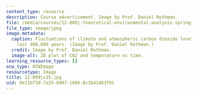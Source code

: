 ```yaml
---
content_type: resource
description: Course advertisement. Image by Prof. Daniel Rothman.
file: /media/courses/12-009j-theoretical-environmental-analysis-spring-2015/9e11b73d7a358907166b8c1b41463f01_12-009js15.jpg
file_type: image/jpeg
image_metadata:
  caption: Fluctuations of climate and atmospheric carbon dioxide levels over the
    last 400,000 years. (Image by Prof. Daniel Rothman.)
  credit: Image by Prof. Daniel Rothman.
  image-alt: 2D plot of CO2 and temperature vs time.
learning_resource_types: []
ocw_type: OCWImage
resourcetype: Image
title: 12-009js15.jpg
uid: 9e11b73d-7a35-8907-166b-8c1b41463f01
---
```

